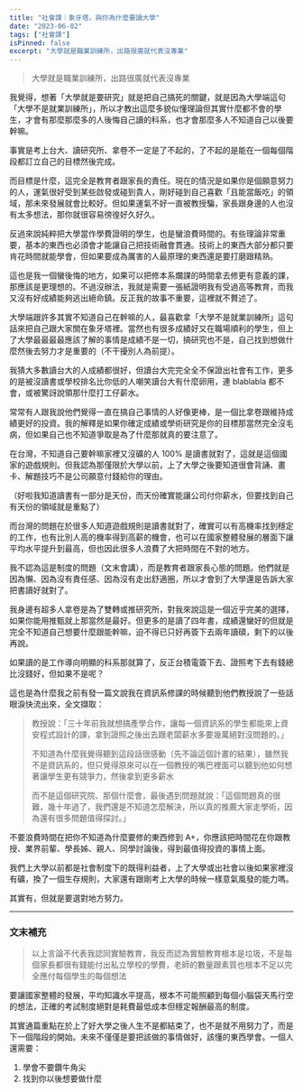 ```yaml
---
title: "社會課｜象牙塔，與你為什麼要讀大學"
date: "2023-06-02"
tags: ["社會課"]
isPinned: false
excerpt: "大學就是職業訓練所，出路很廣就代表沒專業"
---
```


> 大學就是職業訓練所，出路很廣就代表沒專業

我覺得，想著「大學就是要研究」就是把自己搞死的關鍵，就是因為大學端這句「大學不是就業訓練所」，所以才教出這麼多貌似懂理論但其實什麼都不會的學生，才會有那麼那麼多的人後悔自己讀的科系，也才會那麼多人不知道自己以後要幹嘛。

事實是考上台大、讀研究所、拿卷不一定是了不起的，了不起的是能在一個每個階段都訂立自己的目標然後完成。

而目標是什麼，這完全是教育者跟家長的責任。現在的情況是如果你是個願意努力的人，運氣很好受到某些啟發或碰到貴人，剛好碰到自己喜歡「且能當飯吃」的領域，那未來發展就會比較好。但如果運氣不好一直被教授騙，家長跟身邊的人也沒有太多想法，那你就很容易徬徨好久好久。

反過來說純粹把大學當作學費證明的學生，也是蠻浪費時間的。有些理論非常重要，基本的東西也必須會才能讓自己把技術融會貫通。技術上的東西大部分都只要肯花時間就能學會，但如果要成為厲害的人最原理的東西還是要打磨跟精熟。

這也是我一個蠻後悔的地方，如果可以把修本系爛課的時間拿去修更有意義的課，那應該是更理想的。不過沒辦法，我就是需要一張紙證明我有受過高等教育，而我又沒有好成績能夠逃出絕命鎮。反正我的故事不重要，這裡就不贅述了。

大學端跟許多其實不知道自己在幹嘛的人，最喜歡拿「大學不是就業訓練所」這句話來把自己跟大家關在象牙塔裡。當然也有很多成績好又在職場順利的學生，但上了大學最最最最應該了解的事情是成績不是一切，搞研究也不是，自己找到想做什麼然後去努力才是重要的（不干擾別人為前提）。

我猜大多數讀台大的人成績都很好，但讀台大完完全全不保證出社會有工作，更多的是被沒讀書或學校排名比你低的人嘲笑讀台大有什麼卵用，連 blablabla 都不會，或被驚訝說領那什麼打工仔薪水。

常常有人跟我說他們覺得一直在搞自己事情的人好像更棒，是一個比拿卷跟維持成績更好的投資。我的解釋是如果你確定成績或學術研究是你的目標那當然完全沒毛病，但如果自己也不知道爭取是為了什麼那就真的要注意了。

在台灣，不知道自己要幹嘛家裡又沒礦的人 100% 是讀書就對了，這就是這個國家的遊戲規則。但我認為那僅限於大學以前，上了大學之後要知道很會背誦、畫卡、解題技巧不是公司願意付錢給你的理由。

（好啦我知道讀書有一部分是天份，而天份確實能讓公司付你薪水，但要找到自己有天份的領域就是重點了）

而台灣的問題在於很多人知道遊戲規則是讀書就對了，確實可以有高機率找到穩定的工作，也有比別人高的機率得到高薪的機會，也可以在國家整體發展的層面下讓平均水平提升到最高，但也因此很多人浪費了大把時間在不對的地方。

我不認為這是制度的問題（文末會講），而是教育者跟家長心態的問題。他們就是因為懶、因為沒有責任感、因為沒有走出舒適圈，所以才會到了大學還是告訴大家把書讀好就對了。

我身邊有超多人拿卷是為了雙轉或推研究所，對我來說這是一個近乎完美的選擇，如果你能用推甄就上那當然是最好。但更多的是讀了四年書，成績還蠻好的但就是完全不知道自己想要什麼跟能幹嘛，迫不得已只好再簽下去兩年讀碩，剩下的以後再說。

如果讀的是工作導向明顯的科系那就算了，反正台積電簽下去、證照考下去有錢總比沒錢好，但如果不是呢？

這也是為什麼我之前有發一篇文說我在資訊系修課的時候聽到他們教授說了一些話眼淚快流出來，全文擷取：
> 教授說：「三十年前我就想搞產學合作，讓每一個資訊系的學生都能來上資安程式設計的課，拿到證照之後出去跟老闆薪水多要幾萬絕對沒問題的。」
> 
> 不知道為什麼我覺得聽到這段話很感動（先不論這個計畫的結果），雖然我不是資訊系的，但只覺得原來可以在一個教授的嘴巴裡面可以聽到他如何想著讓學生更有競爭力，然後拿到更多薪水
>
> 而不是這個研究院、那個什麼會，最後遇到問題就說：「這個問題真的很難，幾十年過了，我們還是不知道怎麼解決，所以真的推薦大家走學術，因為還有很多問題值得探討。」

不要浪費時間在把你不知道為什麼要修的東西修到 A+，你應該把時間花在你跟教授、業界前輩、學長姊、親人、同學討論後，得到最值得投資的事情上面。

我們上大學以前都是社會制度下的既得利益者，上了大學或出社會以後如果家裡沒有礦，換了一個生存規則，大家還有跟剛考上大學的時候一樣意氣風發的能力嗎。

其實有，但就是要選對地方努力。

---

### 文末補充

> 以上言論不代表我認同實驗教育，我反而認為實驗教育根本是垃圾，不是每個家長都很有錢能付出私立學校的學費，老師的數量跟素質也根本不足以完全應付每個學生的每個想法

要讓國家整體的發展，平均知識水平提高，根本不可能照顧到每個小腦袋天馬行空的想法，正確的考試制度絕對是耗費最低成本但穩定報酬最高的制度。

其實通篇重點在於上了好大學之後人生不是都結束了，也不是就不用努力了，而是下一個階段的開始。未來不僅僅是要把該做的事情做好，該懂的東西學會。一個人還需要：

1. 學會不要鑽牛角尖
1. 找到你以後想要做什麼